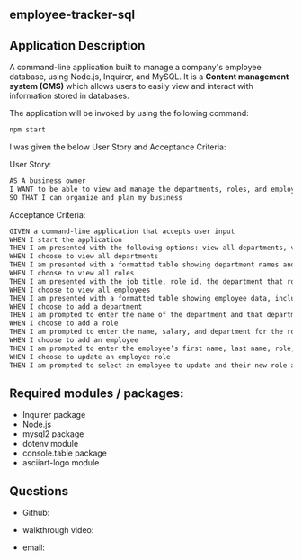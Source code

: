 ## employee-tracker-sql

## Application Description

A command-line application built to manage a company's employee database, using Node.js, Inquirer, and MySQL. It is a **Content management system (CMS)** which allows users to easily view and interact with information stored in databases.

The application will be invoked by using the following command:

```bash
npm start
```

I was given the below User Story and Acceptance Criteria:

User Story:

```md
AS A business owner
I WANT to be able to view and manage the departments, roles, and employees in my company
SO THAT I can organize and plan my business
```

Acceptance Criteria:

```md
GIVEN a command-line application that accepts user input
WHEN I start the application
THEN I am presented with the following options: view all departments, view all roles, view all employees, add a department, add a role, add an employee, and update an employee role
WHEN I choose to view all departments
THEN I am presented with a formatted table showing department names and department ids
WHEN I choose to view all roles
THEN I am presented with the job title, role id, the department that role belongs to, and the salary for that role
WHEN I choose to view all employees
THEN I am presented with a formatted table showing employee data, including employee ids, first names, last names, job titles, departments, salaries, and managers that the employees report to
WHEN I choose to add a department
THEN I am prompted to enter the name of the department and that department is added to the database
WHEN I choose to add a role
THEN I am prompted to enter the name, salary, and department for the role and that role is added to the database
WHEN I choose to add an employee
THEN I am prompted to enter the employee’s first name, last name, role, and manager, and that employee is added to the database
WHEN I choose to update an employee role
THEN I am prompted to select an employee to update and their new role and this information is updated in the database
```

## Required modules / packages:

- Inquirer package
- Node.js
- mysql2 package
- dotenv module
- console.table package
- asciiart-logo module

## Questions

- Github:

- walkthrough video:

- email:
